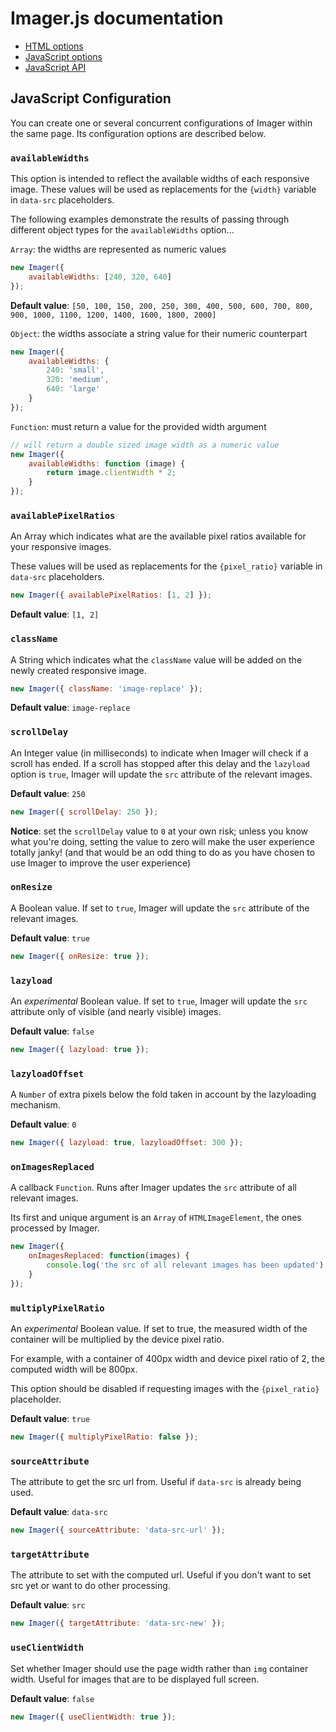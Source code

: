 # Imager.js documentation

- [HTML options](html-api.md)
- [JavaScript options](js-options.md)
- [JavaScript API](js-api.md)

## JavaScript Configuration

You can create one or several concurrent configurations of Imager within the same page. Its configuration options are
described below.

### `availableWidths`

This option is intended to reflect the available widths of each responsive image. These values will be used as replacements
for the `{width}` variable in `data-src` placeholders.

The following examples demonstrate the results of passing through different object types for the `availableWidths` option...

`Array`: the widths are represented as numeric values

```js
new Imager({
    availableWidths: [240, 320, 640]
});
```

**Default value**: `[50, 100, 150, 200, 250, 300, 400, 500, 600, 700, 800, 900, 1000, 1100, 1200, 1400, 1600, 1800, 2000]`

`Object`: the widths associate a string value for their numeric counterpart

```js
new Imager({
    availableWidths: {
        240: 'small',
        320: 'medium',
        640: 'large'
    }
});
```

`Function`: must return a value for the provided width argument

```js
// will return a double sized image width as a numeric value
new Imager({
    availableWidths: function (image) {
        return image.clientWidth * 2;
    }
});
```

### `availablePixelRatios`

An Array which indicates what are the available pixel ratios available for your responsive images.

These values will be used as replacements for the `{pixel_ratio}` variable in `data-src` placeholders.

```js
new Imager({ availablePixelRatios: [1, 2] });
```

**Default value**: `[1, 2]`

### `className`

A String which indicates what the `className` value will be added on the newly created responsive image.

```js
new Imager({ className: 'image-replace' });
```

**Default value**: `image-replace`

### `scrollDelay`

An Integer value (in milliseconds) to indicate when Imager will check if a scroll has ended. If a scroll has stopped after this delay and the `lazyload` option is `true`, Imager will update the `src` attribute of the relevant images.

**Default value**: `250`

```js
new Imager({ scrollDelay: 250 });
```

**Notice**: set the `scrollDelay` value to `0` at your own risk; unless you know what you're doing, setting the value to zero will make the user experience totally janky! (and that would be an odd thing to do as you have chosen to use Imager to improve the user experience)

### `onResize`

A Boolean value. If set to `true`, Imager will update the `src` attribute of the relevant images.

**Default value**: `true`

```js
new Imager({ onResize: true });
```

### `lazyload`

An *experimental* Boolean value. If set to `true`, Imager will update the `src` attribute only of visible (and nearly visible) images.

**Default value**: `false`

```js
new Imager({ lazyload: true });
```

### `lazyloadOffset`

A `Number` of extra pixels below the fold taken in account by the lazyloading mechanism.

**Default value**: `0`

```js
new Imager({ lazyload: true, lazyloadOffset: 300 });
```

### `onImagesReplaced`

A callback `Function`. Runs after Imager updates the `src` attribute of all relevant images.

Its first and unique argument is an `Array` of `HTMLImageElement`, the ones processed by Imager.

```js
new Imager({
    onImagesReplaced: function(images) {
        console.log('the src of all relevant images has been updated');
    }
});
```

### `multiplyPixelRatio`

An *experimental* Boolean value. If set to true, the measured width of the container will be multiplied by the device pixel ratio.

For example, with a container of 400px width and device pixel ratio of 2, the computed width will be 800px.

This option should be disabled if requesting images with the `{pixel_ratio}` placeholder.

**Default value**: `true`

```js
new Imager({ multiplyPixelRatio: false });
```

### `sourceAttribute`

The attribute to get the src url from. Useful if `data-src` is already being used.

**Default value**: `data-src`

```js
new Imager({ sourceAttribute: 'data-src-url' });
```

### `targetAttribute`

The attribute to set with the computed url. Useful if you don't want to set src yet or want to do other processing.

**Default value**: `src`

```js
new Imager({ targetAttribute: 'data-src-new' });
```

### `useClientWidth`

Set whether Imager should use the  page width rather than `img` container width. Useful for images that are to be displayed full screen.

**Default value**: `false`

```js
new Imager({ useClientWidth: true });
```
